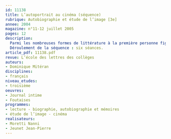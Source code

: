 ```yaml
---
id: 11138
title: L’autoportrait au cinéma (séquence)
rubrique: Autobiographie et étude de l’image [3e]
annee: 2004
magazine: n°11-12 juillet 2005
pages: 12
description: 
  Parmi les nombreuses formes de littérature à la première personne figure l’autoportrait ; or le cinéma, intéressé d’abord par le documentaire et la fiction, n’a eu de cesse de s’approprier les différents genres littéraires : il s’est donc naturellement intéressé à cette pratique. Si l’on peut penser que les élèves connaissent l’autoportrait en littérature, et plus probablement encore en peinture, ils l’ont sans doute rarement rencontré à l’écran. C’est pourquoi cette séquence propose une approche de l’autoportrait à partir de deux films, et deux cinéastes, très différents : « Journal intime », de Nanni Moretti (1994) et « Foutaises », de Jean-Pierre Jeunet (1989).
  Déroulement de la séquence : six séances.
article_pdf: 11138.pdf
revue: L’école des lettres des collèges
auteurs:
- Dominique Mitéran
disciplines:
- français
niveau_etudes:
- troisième
oeuvres:
- Journal intime
- Foutaises
programmes:
- lecture - biographie, autobiographie et mémoires
- étude de l’image - cinéma
realisateurs:
- Moretti Nanni
- Jeunet Jean-Pierre
---
```


